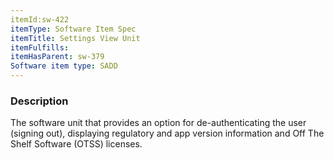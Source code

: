 ```yaml
---
itemId:sw-422
itemType: Software Item Spec
itemTitle: Settings View Unit
itemFulfills: 
itemHasParent: sw-379
Software item type: SADD
---
```

### Description
The software unit that provides an option for de-authenticating the user (signing out), displaying regulatory and app version information and Off The Shelf Software (OTSS) licenses.